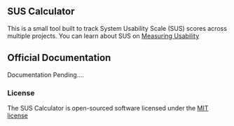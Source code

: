 ## SUS Calculator

This is a small tool built to track System Usability Scale (SUS) scores across multiple projects. You can learn about SUS on [Measuring Usability](http://www.measuringusability.com/sus.php)
## Official Documentation

Documentation Pending....


### License

The SUS Calculator is open-sourced software licensed under the [MIT license](http://opensource.org/licenses/MIT)
